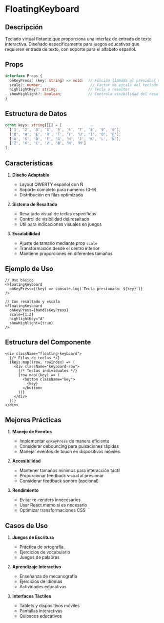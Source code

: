 # FloatingKeyboard

## Descripción
Teclado virtual flotante que proporciona una interfaz de entrada de texto interactiva. Diseñado específicamente para juegos educativos que requieren entrada de texto, con soporte para el alfabeto español.

## Props
```typescript
interface Props {
  onKeyPress: (key: string) => void;  // Función llamada al presionar una tecla
  scale?: number;                      // Factor de escala del teclado (default: 1)
  highlightKey?: string;              // Tecla a resaltar
  showHighlight?: boolean;            // Controla visibilidad del resaltado (default: true)
}
```

## Estructura de Datos
```typescript
const keys: string[][] = [
  ['1', '2', '3', '4', '5', '6', '7', '8', '9', '0'],
  ['Q', 'W', 'E', 'R', 'T', 'Y', 'U', 'I', 'O', 'P'],
  ['A', 'S', 'D', 'F', 'G', 'H', 'J', 'K', 'L', 'Ñ'],
  ['Z', 'X', 'C', 'V', 'B', 'N', 'M']
];
```

## Características
1. **Diseño Adaptable**
   - Layout QWERTY español con Ñ
   - Soporte completo para números (0-9)
   - Distribución en filas optimizada

2. **Sistema de Resaltado**
   - Resaltado visual de teclas específicas
   - Control de visibilidad del resaltado
   - Útil para indicaciones visuales en juegos

3. **Escalabilidad**
   - Ajuste de tamaño mediante prop `scale`
   - Transformación desde el centro inferior
   - Mantiene proporciones en diferentes tamaños

## Ejemplo de Uso
```tsx
// Uso básico
<FloatingKeyboard
  onKeyPress={(key) => console.log(`Tecla presionada: ${key}`)}
/>

// Con resaltado y escala
<FloatingKeyboard
  onKeyPress={handleKeyPress}
  scale={1.2}
  highlightKey="A"
  showHighlight={true}
/>
```

## Estructura del Componente
```tsx
<div className="floating-keyboard">
  {/* Filas de teclas */}
  {keys.map((row, rowIndex) => (
    <div className="keyboard-row">
      {/* Teclas individuales */}
      {row.map((key) => (
        <button className="key">
          {key}
        </button>
      ))}
    </div>
  ))}
</div>
```

## Mejores Prácticas
1. **Manejo de Eventos**
   - Implementar `onKeyPress` de manera eficiente
   - Considerar debouncing para pulsaciones rápidas
   - Manejar eventos de touch en dispositivos móviles

2. **Accesibilidad**
   - Mantener tamaños mínimos para interacción táctil
   - Proporcionar feedback visual al presionar
   - Considerar feedback sonoro (opcional)

3. **Rendimiento**
   - Evitar re-renders innecesarios
   - Usar React.memo si es necesario
   - Optimizar transformaciones CSS

## Casos de Uso
1. **Juegos de Escritura**
   - Práctica de ortografía
   - Ejercicios de vocabulario
   - Juegos de palabras

2. **Aprendizaje Interactivo**
   - Enseñanza de mecanografía
   - Ejercicios de idiomas
   - Actividades educativas

3. **Interfaces Táctiles**
   - Tablets y dispositivos móviles
   - Pantallas interactivas
   - Quioscos educativos 